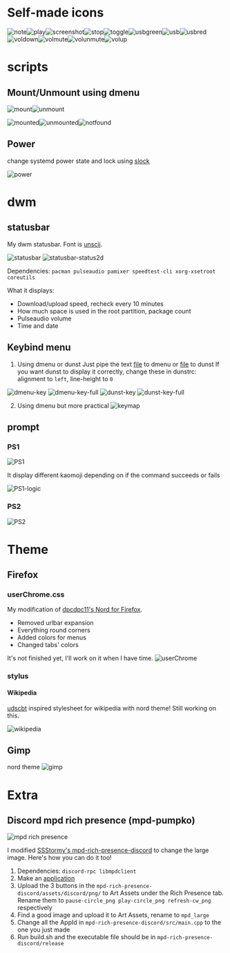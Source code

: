 # Self-made icons
![note](icon/note.png)![play](icon/play.png)![screenshot](icon/screenshot.png)![stop](icon/stop.png)![toggle](icon/toggle.png)![usbgreen](icon/usbgreen.png)![usb](icon/usb.png)![usbred](icon/usbred.png)![voldown](icon/voldown.png)![volmute](icon/volmute.png)![volunmute](icon/volunmute.png)![volup](icon/volup.png)

# scripts
## Mount/Unmount using dmenu

![mount](scripts/mounting-menu/dmenu-mount.png)![unmount](scripts/mounting-menu/dmenu-unmount.png)

![mounted](scripts/mounting-menu/filesystem-mounted.png)![unmounted](scripts/mounting-menu/filesystem-unmounted.png)![notfound](scripts/mounting-menu/filesystem-notfound.png)
## Power
change systemd power state and lock using [slock](https://tools.suckless.org/slock/)

![power](scripts/power/power.png)

# dwm
## statusbar
My dwm statusbar. Font is [unscii](http://pelulamu.net/unscii/).

![statusbar](dwm/dwmbar.png)
![statusbar-status2d](dwm/dwmbar-color.png)

Dependencies: ```pacman pulseaudio pamixer speedtest-cli xorg-xsetroot coreutils```

What it displays:
* Download/upload speed, recheck every 10 minutes
* How much space is used in the root partition, package count
* Pulseaudio volume
* Time and date

## Keybind menu
1) Using dmenu or dunst
Just pipe the text [file](scripts/key) to dmenu or [file](key-dunst) to dunst
If you want dunst to display it correctly, change these in dunstrc: alignment to ``left``, line-height to ``0``

![dmenu-key](scripts/dmenu-key/dmenu-key.png)
![dmenu-key-full](scripts/dmenu-key/dmenu-key-full.png)
![dunst-key](scripts/dmenu-key/dunst-key.png)
![dunst-key-full](scripts/dmenu-key/dunst-key-full.png)

2) Using dmenu but more practical
![keymap](scripts/keymap/map.png)


## prompt
### PS1
![PS1](scripts/prompt/PS1.png)

It display different kaomoji depending on if the command succeeds or fails

![PS1-logic](scripts/prompt/PS1-logic.png)
### PS2
![PS2](scripts/prompt/PS2.png)

# Theme
## Firefox
### userChrome.css
My modification of [dpcdpc11's Nord for Firefox](https://www.deviantart.com/dpcdpc11/art/Nord-for-Firefox-837860916).

* Removed urlbar expansion
* Everything round corners
* Added colors for menus
* Changed tabs' colors

It's not finished yet, I'll work on it when I have time.
![userChrome](firefox/userChrome.png)
### stylus
#### Wikipedia
[udscbt](https://github.com/udscbt-wsx/udscbt-userstyles) inspired stylesheet for wikipedia with nord theme! Still working on this.

![wikipedia](firefox/stylus/wikipedia.png)

## Gimp
nord theme
![gimp](image/gimp.png)

# Extra
## Discord mpd rich presence (mpd-pumpko)
![mpd rich presence](scripts/mpd-rich-presence-discord/demo.png)

I modified [SSStormy's mpd-rich-presence-discord](https://github.com/SSStormy/mpd-rich-presence-discord) to change the large image. Here's how you can do it too!
1. Dependencies: ```discord-rpc libmpdclient```
2. Make an [application](https://discord.com/developers/applications)
3. Upload the 3 buttons in the ```mpd-rich-presence-discord/assets/discord/png/``` to Art Assets under the Rich Presence tab. Rename them to ```pause-circle_png play-circle_png refresh-cw_png``` respectively
4. Find a good image and upload it to Art Assets, rename to ```mpd_large```
5. Change all the AppId in ```mpd-rich-presence-discord/src/main.cpp``` to the one you just made
6. Run build.sh and the executable file should be in ```mpd-rich-presence-discord/release```
